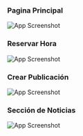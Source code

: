 
### Pagina Principal ###
![App Screenshot](https://res.cloudinary.com/geronicola/image/upload/v1713552394/Global-System-Dental/t95kpkazjvxhmdfl2s7m.jpg)

### Reservar Hora ###
![App Screenshot](https://res.cloudinary.com/geronicola/image/upload/v1713552396/Global-System-Dental/hsfdlmrpye4ktklwb3bm.jpg)

### Crear Publicación ###
![App Screenshot](https://res.cloudinary.com/geronicola/image/upload/v1713552393/Global-System-Dental/omz9xivjekt9e0qabqao.jpg)

### Sección de Noticias ###
![App Screenshot](https://res.cloudinary.com/geronicola/image/upload/v1713552519/Global-System-Dental/m9n2fk9w2zsodt0ao8fb.jpg)

